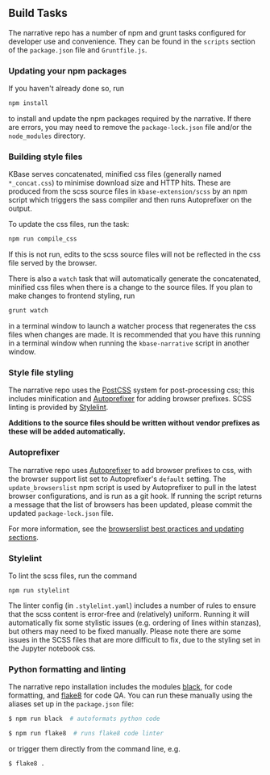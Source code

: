## Build Tasks

The narrative repo has a number of npm and grunt tasks configured for developer use and convenience. They can be found in the `scripts` section of the `package.json` file and `Gruntfile.js`.

### Updating your npm packages

If you haven't already done so, run

```sh
npm install
```

to install and update the npm packages required by the narrative. If there are errors, you may need to remove the `package-lock.json` file and/or the `node_modules` directory.

### Building style files

KBase serves concatenated, minified css files (generally named `*_concat.css`) to minimise download size and HTTP hits. These are produced from the scss source files in `kbase-extension/scss` by an npm script which triggers the sass compiler and then runs Autoprefixer on the output.

To update the css files, run the task:

```sh
npm run compile_css
```

If this is not run, edits to the scss source files will not be reflected in the css file served by the browser.

There is also a `watch` task that will automatically generate the concatenated, minified css files when there is a change to the source files. If you plan to make changes to frontend styling, run

```sh
grunt watch
```

in a terminal window to launch a watcher process that regenerates the css files when changes are made. It is recommended that you have this running in a terminal window when running the `kbase-narrative` script in another window.

### Style file styling

The narrative repo uses the [PostCSS](https://github.com/postcss/postcss) system for post-processing css; this includes minification and [Autoprefixer](https://github.com/postcss/autoprefixer) for adding browser prefixes. SCSS linting is provided by [Stylelint](https://stylelint.io).

**Additions to the source files should be written without vendor prefixes as these will be added automatically.**

### Autoprefixer

The narrative repo uses [Autoprefixer](https://github.com/postcss/autoprefixer) to add browser prefixes to css, with the browser support list set to Autoprefixer's `default` setting. The `update_browserslist` npm script is used by Autoprefixer to pull in the latest browser configurations, and is run as a git hook. If running the script returns a message that the list of browsers has been updated, please commit the updated `package-lock.json` file.

For more information, see the [browserslist best practices and updating sections](https://github.com/browserslist/browserslist#best-practices).

### Stylelint

To lint the scss files, run the command

```
npm run stylelint
```

The linter config (in `.stylelint.yaml`) includes a number of rules to ensure that the scss content is error-free and (relatively) uniform. Running it will automatically fix some stylistic issues (e.g. ordering of lines within stanzas), but others may need to be fixed manually. Please note there are some issues in the SCSS files that are more difficult to fix, due to the styling set in the Jupyter notebook css.

### Python formatting and linting

The narrative repo installation includes the modules [black](https://github.com/psf/black), for code formatting, and [flake8](https://flake8.pycqa.org/) for code QA. You can run these manually using the aliases set up in the `package.json` file:

```sh
$ npm run black  # autoformats python code
```

```sh
$ npm run flake8  # runs flake8 code linter
```

or trigger them directly from the command line, e.g.

```sh
$ flake8 .
```